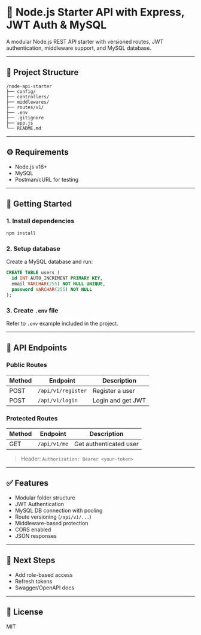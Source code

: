 # 🚀 Node.js Starter API with Express, JWT Auth & MySQL

A modular Node.js REST API starter with versioned routes, JWT authentication, middleware support, and MySQL database.

---

## 📁 Project Structure

```
/node-api-starter
├── config/
├── controllers/
├── middlewares/
├── routes/v1/
├── .env
├── .gitignore
├── app.js
└── README.md
```

---

## ⚙️ Requirements

- Node.js v16+
- MySQL
- Postman/cURL for testing

---

## 🚀 Getting Started

### 1. Install dependencies

```bash
npm install
```

### 2. Setup database

Create a MySQL database and run:

```sql
CREATE TABLE users (
  id INT AUTO_INCREMENT PRIMARY KEY,
  email VARCHAR(255) NOT NULL UNIQUE,
  password VARCHAR(255) NOT NULL
);
```

### 3. Create `.env` file

Refer to `.env` example included in the project.

---

## 🧪 API Endpoints

### Public Routes
| Method | Endpoint           | Description        |
|--------|--------------------|--------------------|
| POST   | `/api/v1/register` | Register a user    |
| POST   | `/api/v1/login`    | Login and get JWT  |

### Protected Routes
| Method | Endpoint      | Description           |
|--------|---------------|-----------------------|
| GET    | `/api/v1/me`  | Get authenticated user|

> Header: `Authorization: Bearer <your-token>`

---

## ✅ Features

- Modular folder structure
- JWT Authentication
- MySQL DB connection with pooling
- Route versioning (`/api/v1/...`)
- Middleware-based protection
- CORS enabled
- JSON responses

---

## 🧩 Next Steps

- Add role-based access
- Refresh tokens
- Swagger/OpenAPI docs

---

## 🤝 License

MIT
